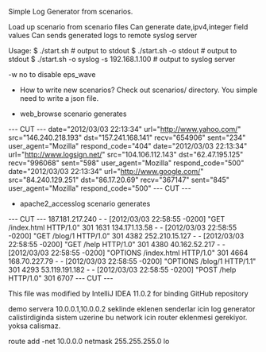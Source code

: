 Simple Log Generator from scenarios.      

Load up scenario from scenario files
Can generate date,ipv4,integer field values
Can sends generated logs to remote syslog server

Usage:
 $ ./start.sh                            # output to stdout
 $ ./start.sh -o stdout                  # output to stdout
 $ ./start.sh -o syslog -s 192.168.1.100 # output to syslog server

 -w no to disable eps_wave

- How to write new scenarios?
  Check out scenarios/ directory. You simple need to write a json file.

- web_browse scenario generates

--- CUT ---
date="2012/03/03 22:13:34" url="http://www.yahoo.com/" src="146.240.218.193" dst="157.241.168.141" recv="654906" sent="234" user_agent="Mozilla" respond_code="404"
date="2012/03/03 22:13:34" url="http://www.logsign.net/" src="104.106.112.143" dst="62.47.195.125" recv="996068" sent="598" user_agent="Mozilla" respond_code="500"
date="2012/03/03 22:13:34" url="http://www.google.com/" src="84.240.129.251" dst="86.17.20.69" recv="367147" sent="845" user_agent="Mozilla" respond_code="500"
--- CUT ---

- apache2_accesslog scenario generates

--- CUT ---
187.181.217.240 - - [2012/03/03 22:58:55 -0200] "GET /index.html HTTP/1.0" 301 1631
134.171.13.58 - - [2012/03/03 22:58:55 -0200] "GET /blog/1 HTTP/1.0" 301 4382
252.210.15.127 - - [2012/03/03 22:58:55 -0200] "GET /help HTTP/1.0" 301 4380
40.162.52.217 - - [2012/03/03 22:58:55 -0200] "OPTIONS /index.html HTTP/1.0" 301 4664
168.70.227.79 - - [2012/03/03 22:58:55 -0200] "OPTIONS /blog/1 HTTP/1.1" 301 4293
53.119.191.182 - - [2012/03/03 22:58:55 -0200] "POST /help HTTP/1.0" 301 6707
--- CUT ---

This file was modified by IntelliJ IDEA 11.0.2 for binding GitHub repository

demo servera 10.0.0.1,10.0.0.2 seklinde eklenen senderlar icin log generator calistirdiginda sistem uzerine bu network icin router eklenmesi gerekiyor.
yoksa calismaz.

route add -net 10.0.0.0 netmask 255.255.255.0 lo